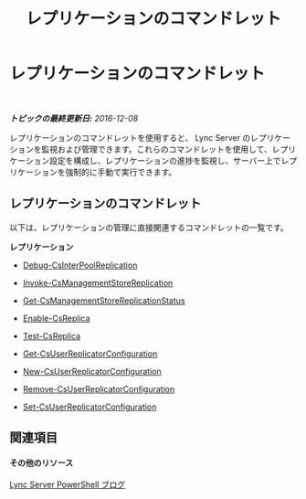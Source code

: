 ﻿---
title: レプリケーションのコマンドレット
TOCTitle: レプリケーションのコマンドレット
ms:assetid: e0c49601-d2a3-45a1-b05c-26c7ff820708
ms:mtpsurl: https://technet.microsoft.com/ja-jp/library/Gg415677(v=OCS.15)
ms:contentKeyID: 48273833
ms.date: 12/10/2016
mtps_version: v=OCS.15
ms.translationtype: HT
---

# レプリケーションのコマンドレット

 

_**トピックの最終更新日:** 2016-12-08_

レプリケーションのコマンドレットを使用すると、 Lync Server のレプリケーションを監視および管理できます。これらのコマンドレットを使用して、レプリケーション設定を構成し、レプリケーションの進捗を監視し、サーバー上でレプリケーションを強制的に手動で実行できます。

## レプリケーションのコマンドレット

以下は、レプリケーションの管理に直接関連するコマンドレットの一覧です。

**レプリケーション**

  -   
    [Debug-CsInterPoolReplication](debug-csinterpoolreplication.md)

  -   
    [Invoke-CsManagementStoreReplication](invoke-csmanagementstorereplication.md)

  -   
    [Get-CsManagementStoreReplicationStatus](get-csmanagementstorereplicationstatus.md)

  -   
    [Enable-CsReplica](enable-csreplica.md)

  -   
    [Test-CsReplica](test-csreplica.md)

  -   
    [Get-CsUserReplicatorConfiguration](get-csuserreplicatorconfiguration.md)

  -   
    [New-CsUserReplicatorConfiguration](new-csuserreplicatorconfiguration.md)

  -   
    [Remove-CsUserReplicatorConfiguration](remove-csuserreplicatorconfiguration.md)

  -   
    [Set-CsUserReplicatorConfiguration](set-csuserreplicatorconfiguration.md)

## 関連項目

#### その他のリソース

[Lync Server PowerShell ブログ](http://go.microsoft.com/fwlink/?linkid=203150%26clcid=0x411)

